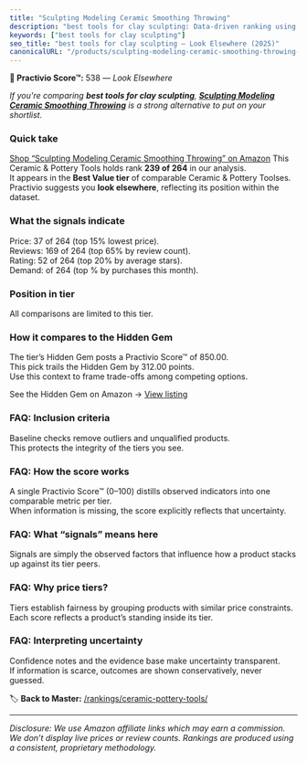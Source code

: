 ```yaml
---
title: "Sculpting Modeling Ceramic Smoothing Throwing"
description: "best tools for clay sculpting: Data-driven ranking using the Practivio Score™. Positioned by quality, value, demand, findability, momentum."
keywords: ["best tools for clay sculpting"]
seo_title: "best tools for clay sculpting — Look Elsewhere (2025)"
canonicalURL: "/products/sculpting-modeling-ceramic-smoothing-throwing-B0FBGM8R51/"
---
```


**🚫 Practivio Score™:** 538 — _Look Elsewhere_


*If you're comparing **best tools for clay sculpting**, **[Sculpting Modeling Ceramic Smoothing Throwing](https://www.amazon.com/dp/B0FBGM8R51?tag=practivio-20)** is a strong alternative to put on your shortlist.*
### Quick take
[Shop “Sculpting Modeling Ceramic Smoothing Throwing” on Amazon](https://www.amazon.com/dp/B0FBGM8R51?tag=practivio-20)
This Ceramic & Pottery Tools holds rank **239 of 264** in our analysis.  
It appears in the **Best Value tier** of comparable Ceramic & Pottery Toolses.  
Practivio suggests you **look elsewhere**, reflecting its position within the dataset.

### What the signals indicate
Price: 37 of 264 (top 15% lowest price).  
Reviews: 169 of 264 (top 65% by review count).  
Rating: 52 of 264 (top 20% by average stars).  
Demand:  of 264 (top % by purchases this month).

### Position in tier
All comparisons are limited to this tier.

### How it compares to the Hidden Gem
The tier’s Hidden Gem posts a Practivio Score™ of 850.00.  
This pick trails the Hidden Gem by 312.00 points.  
Use this context to frame trade-offs among competing options.  

See the Hidden Gem on Amazon → [View listing](https://www.amazon.com/dp/B0919J4G86?tag=practivio-20)

### FAQ: Inclusion criteria
Baseline checks remove outliers and unqualified products.  
This protects the integrity of the tiers you see.

### FAQ: How the score works
A single Practivio Score™ (0–100) distills observed indicators into one comparable metric per tier.  
When information is missing, the score explicitly reflects that uncertainty.

### FAQ: What “signals” means here
Signals are simply the observed factors that influence how a product stacks up against its tier peers.

### FAQ: Why price tiers?
Tiers establish fairness by grouping products with similar price constraints.  
Each score reflects a product’s standing inside its tier.

### FAQ: Interpreting uncertainty
Confidence notes and the evidence base make uncertainty transparent.  
If information is scarce, outcomes are shown conservatively, never guessed.


🏷️ **Back to Master:** [/rankings/ceramic-pottery-tools/](/rankings/ceramic-pottery-tools/)

---
_Disclosure: We use Amazon affiliate links which may earn a commission. We don’t display live prices or review counts. Rankings are produced using a consistent, proprietary methodology._
